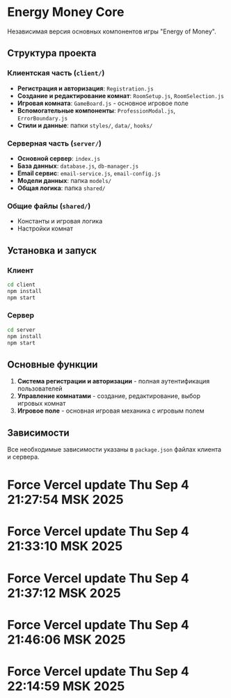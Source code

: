 # Energy Money Core

Независимая версия основных компонентов игры "Energy of Money".

## Структура проекта

### Клиентская часть (`client/`)
- **Регистрация и авторизация**: `Registration.js`
- **Создание и редактирование комнат**: `RoomSetup.js`, `RoomSelection.js`
- **Игровая комната**: `GameBoard.js` - основное игровое поле
- **Вспомогательные компоненты**: `ProfessionModal.js`, `ErrorBoundary.js`
- **Стили и данные**: папки `styles/`, `data/`, `hooks/`

### Серверная часть (`server/`)
- **Основной сервер**: `index.js`
- **База данных**: `database.js`, `db-manager.js`
- **Email сервис**: `email-service.js`, `email-config.js`
- **Модели данных**: папка `models/`
- **Общая логика**: папка `shared/`

### Общие файлы (`shared/`)
- Константы и игровая логика
- Настройки комнат

## Установка и запуск

### Клиент
```bash
cd client
npm install
npm start
```

### Сервер
```bash
cd server
npm install
npm start
```

## Основные функции

1. **Система регистрации и авторизации** - полная аутентификация пользователей
2. **Управление комнатами** - создание, редактирование, выбор игровых комнат
3. **Игровое поле** - основная игровая механика с игровым полем

## Зависимости

Все необходимые зависимости указаны в `package.json` файлах клиента и сервера.
# Force Vercel update Thu Sep  4 21:27:54 MSK 2025
# Force Vercel update Thu Sep  4 21:33:10 MSK 2025
# Force Vercel update Thu Sep  4 21:37:12 MSK 2025
# Force Vercel update Thu Sep  4 21:46:06 MSK 2025
# Force Vercel update Thu Sep  4 22:14:59 MSK 2025
